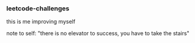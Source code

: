 ### leetcode-challenges

this is me improving myself

note to self: 
    "there is no elevator to success, you have to take the stairs"
